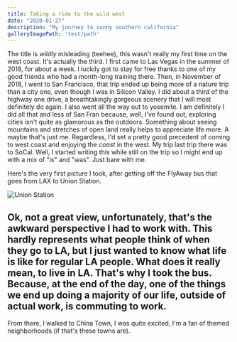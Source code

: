 ```yaml
---
title: Taking a ride to the wild west
date: "2020-01-27"
description: "My journey to sunny southern california"
galleryImagePath: 'test/path'
---
```


The title is _wildly_ misleading (teehee), this wasn't really my first time on the west coast. It's actually the third.
I first came to Las Vegas in the summer of 2018, for about a week. I luckily got to stay for free thanks to one of my good friends who had a month-long training there. 
Then, in November of 2018, I went to San Francisco, that trip ended up being more of a nature trip than a city one, even though I was in Silicon Valley. I did about a third of the highway one drive, a breathtakingly gorgeous scenery that I will most definitely do again. I also went all the way out to yosemite. I am definitely I did all that and less of San Fran because, well, I've found out, exploring cities isn't quite as glamorous as the outdoors. Something about seeing mountains and stretches of open land really helps to appreciate life more. A maybe that's just me. Regardless, I'd set a pretty good precedent of coming to west coast and enjoying the _coast_ in the west. My trip last trip there was to SoCal. Well, I started writing this while still on the trip so I might end up with a mix of "is" and "was". Just bare with me.

Here's the very first picture I took, after getting off the FlyAway bus that goes from LAX to Union Station. 

![Union Station](./union-station.jpg)

Ok, not a great view, unfortunately, that's the awkward perspective I had to work with. 
This hardly represents what people think of when they go to LA, but I just wanted to know what life is like for regular LA people. What does it really mean, to live in LA. That's why I took the bus. Because, at the end of the day, one of the things we end up doing a majority of our life, outside of actual work, is commuting to work.
---
From there, I walked to China Town, I was quite excited, I'm a fan of themed neighborhoods (if that's these towns are).